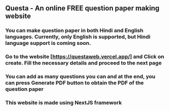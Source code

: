 ## Questa - An online FREE question paper making website
### You can make question paper in both Hindi and English languages. Currently, only English is supported, but Hindi language support is coming soon.
### Go to the website [https://questaweb.vercel.app/] and Click on create. Fill the necessary details and proceed to the next page
### You can add as many questions you can and at the end, you can press **Generate PDF** button to obtain the PDF of the question paper
### This website is made using **NextJS** framework
